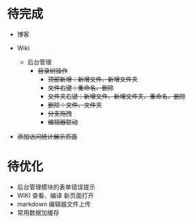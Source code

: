 # 待完成

* 博客
* Wiki
    * 后台管理 
        * ~~目录树操作~~
            * ~~顶部新增：新增文件、新增文件夹~~
            * ~~文件右键：重命名、删除~~
            * ~~文件夹右键：新增文件、新增文件夹、重命名、删除~~  
            * ~~删除：文件、文件夹~~
            * ~~分支拖拽~~
            * ~~编辑器联动~~
            
* ~~添加访问统计展示页面~~

# 待优化

* 后台管理模块的表单错误提示
* WIKI 查看、编译 新页面打开
* markdown 编辑器文件上传
* 常用数据加缓存
